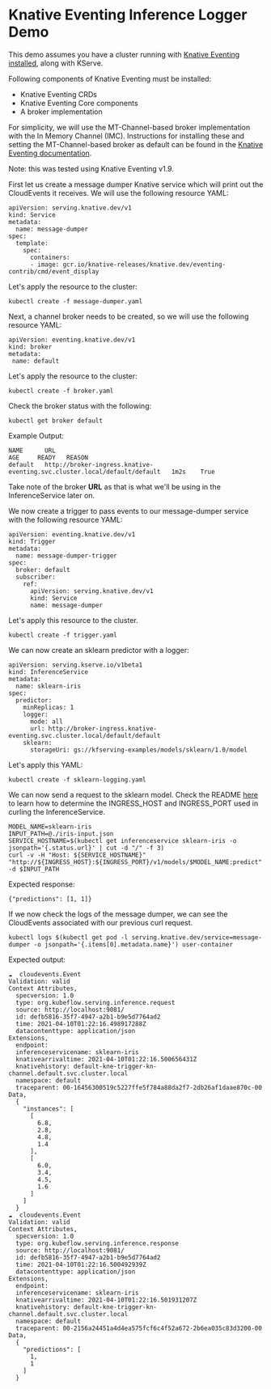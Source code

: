# Knative Eventing Inference Logger Demo

This demo assumes you have a cluster running with [Knative Eventing installed](https://knative.dev/docs/eventing/getting-started/),
along with KServe.

Following components of Knative Eventing must be installed:
- Knative Eventing CRDs
- Knative Eventing Core components
- A broker implementation

For simplicity, we will use the MT-Channel-based broker implementation with the In Memory Channel (IMC).
Instructions for installing these and setting the MT-Channel-based broker as default can be found in the 
[Knative Eventing documentation](https://knative.dev/docs/eventing/getting-started/).


Note: this was tested using Knative Eventing v1.9.

First let us create a message dumper Knative service which will print out the CloudEvents it receives.
We will use the following resource YAML:

```
apiVersion: serving.knative.dev/v1
kind: Service
metadata:
  name: message-dumper
spec:
  template:
    spec:
      containers:
      - image: gcr.io/knative-releases/knative.dev/eventing-contrib/cmd/event_display
```

Let's apply the resource to the cluster:

```
kubectl create -f message-dumper.yaml
```

Next, a channel broker needs to be created, so we will use the following resource YAML:

```
apiVersion: eventing.knative.dev/v1
kind: broker
metadata:
 name: default
```

Let's apply the resource to the cluster:

```
kubectl create -f broker.yaml
```

Check the broker status with the following:

```
kubectl get broker default
```

Example Output:

```
NAME      URL                                                                        AGE     READY   REASON
default   http://broker-ingress.knative-eventing.svc.cluster.local/default/default   1m2s    True

```

Take note of the broker **URL** as that is what we'll be using in the InferenceService later on.

We now create a trigger to pass events to our message-dumper service with the following resource YAML:

```
apiVersion: eventing.knative.dev/v1
kind: Trigger
metadata:
  name: message-dumper-trigger
spec:
  broker: default
  subscriber:
    ref:
      apiVersion: serving.knative.dev/v1
      kind: Service
      name: message-dumper
```

Let's apply this resource to the cluster.

```
kubectl create -f trigger.yaml
```

We can now create an sklearn predictor with a logger:

```
apiVersion: serving.kserve.io/v1beta1
kind: InferenceService
metadata:
  name: sklearn-iris
spec:
  predictor:
    minReplicas: 1
    logger:
      mode: all
      url: http://broker-ingress.knative-eventing.svc.cluster.local/default/default
    sklearn:
      storageUri: gs://kfserving-examples/models/sklearn/1.0/model
```

Let's apply this YAML:

```
kubectl create -f sklearn-logging.yaml
```

We can now send a request to the sklearn model. Check the README [here](https://kserve.github.io/website/master/get_started/first_isvc/#4-determine-the-ingress-ip-and-ports)
to learn how to determine the INGRESS_HOST and INGRESS_PORT used in curling the InferenceService.

```
MODEL_NAME=sklearn-iris
INPUT_PATH=@./iris-input.json
SERVICE_HOSTNAME=$(kubectl get inferenceservice sklearn-iris -o jsonpath='{.status.url}' | cut -d "/" -f 3)
curl -v -H "Host: ${SERVICE_HOSTNAME}" "http://${INGRESS_HOST}:${INGRESS_PORT}/v1/models/$MODEL_NAME:predict" -d $INPUT_PATH
```

Expected response:

```
{"predictions": [1, 1]}
```

If we now check the logs of the message dumper, we can see the CloudEvents associated with our previous curl request.

```
kubectl logs $(kubectl get pod -l serving.knative.dev/service=message-dumper -o jsonpath='{.items[0].metadata.name}') user-container
```

Expected output:

```
☁️  cloudevents.Event
Validation: valid
Context Attributes,
  specversion: 1.0
  type: org.kubeflow.serving.inference.request
  source: http://localhost:9081/
  id: defb5816-35f7-4947-a2b1-b9e5d7764ad2
  time: 2021-04-10T01:22:16.498917288Z
  datacontenttype: application/json
Extensions,
  endpoint:
  inferenceservicename: sklearn-iris
  knativearrivaltime: 2021-04-10T01:22:16.500656431Z
  knativehistory: default-kne-trigger-kn-channel.default.svc.cluster.local
  namespace: default
  traceparent: 00-16456300519c5227ffe5f784a88da2f7-2db26af1daae870c-00
Data,
  {
    "instances": [
      [
        6.8,
        2.8,
        4.8,
        1.4
      ],
      [
        6.0,
        3.4,
        4.5,
        1.6
      ]
    ]
  }
☁️  cloudevents.Event
Validation: valid
Context Attributes,
  specversion: 1.0
  type: org.kubeflow.serving.inference.response
  source: http://localhost:9081/
  id: defb5816-35f7-4947-a2b1-b9e5d7764ad2
  time: 2021-04-10T01:22:16.500492939Z
  datacontenttype: application/json
Extensions,
  endpoint:
  inferenceservicename: sklearn-iris
  knativearrivaltime: 2021-04-10T01:22:16.501931207Z
  knativehistory: default-kne-trigger-kn-channel.default.svc.cluster.local
  namespace: default
  traceparent: 00-2156a24451a4d4ea575fcf6c4f52a672-2b6ea035c83d3200-00
Data,
  {
    "predictions": [
      1,
      1
    ]
  }

```
